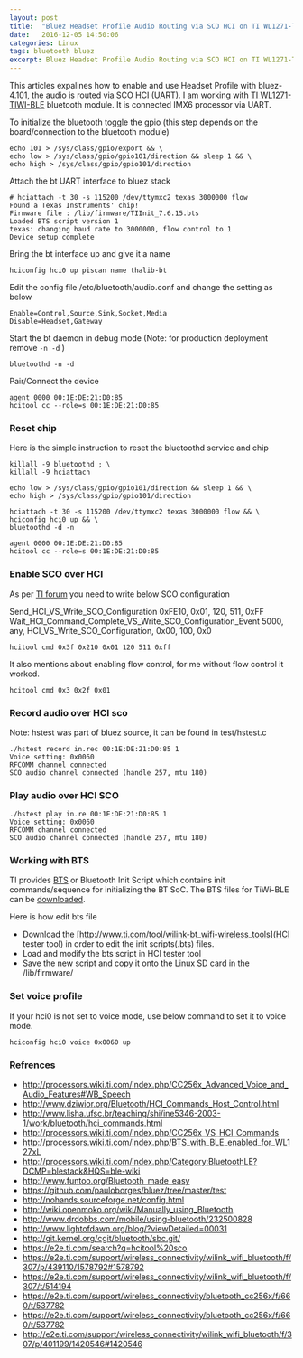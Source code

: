 ```yaml
---
layout: post
title:  "Bluez Headset Profile Audio Routing via SCO HCI on TI WL1271-TIWI-BLE"
date:   2016-12-05 14:50:06
categories: Linux
tags: bluetooth bluez
excerpt: Bluez Headset Profile Audio Routing via SCO HCI on TI WL1271-TIWI-BLE
---
```


This articles expalines how to enable and use Headset Profile with bluez-4.101, the audio is routed via SCO HCI (UART). I am working with [TI WL1271-TIWI-BLE](http://www.ti.com/product/wl1271-tiwi-ble) bluetooth module. It is connected IMX6 processor via UART.


To initialize the bluetooth toggle the gpio (this step depends on the board/connection to the bluetooth module)

```
echo 101 > /sys/class/gpio/export && \
echo low > /sys/class/gpio/gpio101/direction && sleep 1 && \
echo high > /sys/class/gpio/gpio101/direction
```

Attach the bt UART interface to bluez stack

```
# hciattach -t 30 -s 115200 /dev/ttymxc2 texas 3000000 flow
Found a Texas Instruments' chip!
Firmware file : /lib/firmware/TIInit_7.6.15.bts
Loaded BTS script version 1
texas: changing baud rate to 3000000, flow control to 1
Device setup complete
```

Bring the bt interface up and give it a name

```
hciconfig hci0 up piscan name thalib-bt
```

Edit the config file /etc/bluetooth/audio.conf and change the setting as below

```
Enable=Control,Source,Sink,Socket,Media
Disable=Headset,Gateway
```

Start the bt daemon in debug mode (Note: for production deployment remove ```-n -d``` )

```
bluetoothd -n -d
```

Pair/Connect the device

```
agent 0000 00:1E:DE:21:D0:85
hcitool cc --role=s 00:1E:DE:21:D0:85
```

### Reset chip

Here is the simple instruction to reset the bluetoothd service and chip

```
killall -9 bluetoothd ; \
killall -9 hciattach

echo low > /sys/class/gpio/gpio101/direction && sleep 1 && \
echo high > /sys/class/gpio/gpio101/direction

hciattach -t 30 -s 115200 /dev/ttymxc2 texas 3000000 flow && \
hciconfig hci0 up && \
bluetoothd -d -n

agent 0000 00:1E:DE:21:D0:85
hcitool cc --role=s 00:1E:DE:21:D0:85
```

### Enable SCO over HCI

As per [TI forum](https://e2e.ti.com/support/wireless_connectivity/wilink_wifi_bluetooth/f/307/p/439110/1578792#1578792) you need to write below SCO configuration

Send_HCI_VS_Write_SCO_Configuration 0xFE10, 0x01, 120, 511, 0xFF
Wait_HCI_Command_Complete_VS_Write_SCO_Configuration_Event 5000, any,
HCI_VS_Write_SCO_Configuration, 0x00, 100, 0x0

```
hcitool cmd 0x3f 0x210 0x01 120 511 0xff
```

It also mentions about enabling flow control, for me without flow control it worked.

```
hcitool cmd 0x3 0x2f 0x01
```

### Record audio over HCI sco

Note: hstest was part of bluez source, it can be found in test/hstest.c
```
./hstest record in.rec 00:1E:DE:21:D0:85 1
Voice setting: 0x0060
RFCOMM channel connected
SCO audio channel connected (handle 257, mtu 180)
```

### Play audio over HCI SCO
```
./hstest play in.re 00:1E:DE:21:D0:85 1
Voice setting: 0x0060
RFCOMM channel connected
SCO audio channel connected (handle 257, mtu 180)

```

### Working with BTS

TI provides [BTS](http://processors.wiki.ti.com/index.php/Bluetooth_BTS_files_overview) or Bluetooth Init Script which contains init commands/sequence for initializing the BT SoC. The BTS files for TiWi-BLE
can be [downloaded](https://www.lsr.com/embedded-wireless-modules/wifi-plus-bluetooth-module/tiwi-ble).

Here is how edit bts file

* Download the [http://www.ti.com/tool/wilink-bt_wifi-wireless_tools](HCI tester tool) in order to edit the init scripts(.bts) files.
* Load and modify the bts script in HCI tester tool
* Save the new script and copy it onto the Linux SD card in the /lib/firmware/


### Set voice profile

If your hci0 is not set to voice mode, use below command to set it to voice mode.

```
hciconfig hci0 voice 0x0060 up
```

### Refrences

* http://processors.wiki.ti.com/index.php/CC256x_Advanced_Voice_and_Audio_Features#WB_Speech
* http://www.dziwior.org/Bluetooth/HCI_Commands_Host_Control.html
* http://www.lisha.ufsc.br/teaching/shi/ine5346-2003-1/work/bluetooth/hci_commands.html
* http://processors.wiki.ti.com/index.php/CC256x_VS_HCI_Commands
* http://processors.wiki.ti.com/index.php/BTS_with_BLE_enabled_for_WL127xL
* http://processors.wiki.ti.com/index.php/Category:BluetoothLE?DCMP=blestack&HQS=ble-wiki
* http://www.funtoo.org/Bluetooth_made_easy
* https://github.com/pauloborges/bluez/tree/master/test
* http://nohands.sourceforge.net/config.html
* http://wiki.openmoko.org/wiki/Manually_using_Bluetooth
* http://www.drdobbs.com/mobile/using-bluetooth/232500828
* http://www.lightofdawn.org/blog/?viewDetailed=00031
* http://git.kernel.org/cgit/bluetooth/sbc.git/
* https://e2e.ti.com/search?q=hcitool%20sco
* https://e2e.ti.com/support/wireless_connectivity/wilink_wifi_bluetooth/f/307/p/439110/1578792#1578792
* https://e2e.ti.com/support/wireless_connectivity/wilink_wifi_bluetooth/f/307/t/514194
* https://e2e.ti.com/support/wireless_connectivity/bluetooth_cc256x/f/660/t/537782
* https://e2e.ti.com/support/wireless_connectivity/bluetooth_cc256x/f/660/t/537782
* http://e2e.ti.com/support/wireless_connectivity/wilink_wifi_bluetooth/f/307/p/401199/1420546#1420546
